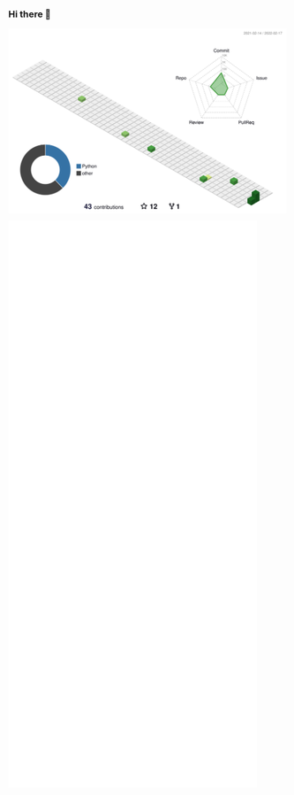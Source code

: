 ### Hi there 👋
<img src="/profile-3d-contrib/profile-green-animate.svg" width="800" align="center">

![Metrics](/github-metrics.svg)


<!--
![profile-3d](/profile-3d-contrib/profile-green-animate.svg | width=50)
- This is a LEGO-like contribution chart.
![profile-3d](/profile-3d-contrib/profile-gitblock.svg)


Here are some ideas to get you started:

- 🔭 I’m currently working on ...
- 🌱 I’m currently learning ...
- 👯 I’m looking to collaborate on ...
- 🤔 I’m looking for help with ...
- 💬 Ask me about ...
- 📫 How to reach me: ...
- 😄 Pronouns: ...
- ⚡ Fun fact: ...
-->
